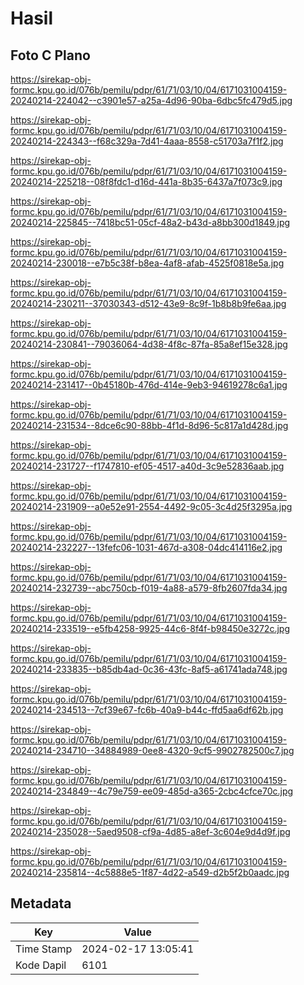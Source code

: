 # Hasil

## Foto C Plano

https://sirekap-obj-formc.kpu.go.id/076b/pemilu/pdpr/61/71/03/10/04/6171031004159-20240214-224042--c3901e57-a25a-4d96-90ba-6dbc5fc479d5.jpg

https://sirekap-obj-formc.kpu.go.id/076b/pemilu/pdpr/61/71/03/10/04/6171031004159-20240214-224343--f68c329a-7d41-4aaa-8558-c51703a7f1f2.jpg

https://sirekap-obj-formc.kpu.go.id/076b/pemilu/pdpr/61/71/03/10/04/6171031004159-20240214-225218--08f8fdc1-d16d-441a-8b35-6437a7f073c9.jpg

https://sirekap-obj-formc.kpu.go.id/076b/pemilu/pdpr/61/71/03/10/04/6171031004159-20240214-225845--7418bc51-05cf-48a2-b43d-a8bb300d1849.jpg

https://sirekap-obj-formc.kpu.go.id/076b/pemilu/pdpr/61/71/03/10/04/6171031004159-20240214-230018--e7b5c38f-b8ea-4af8-afab-4525f0818e5a.jpg

https://sirekap-obj-formc.kpu.go.id/076b/pemilu/pdpr/61/71/03/10/04/6171031004159-20240214-230211--37030343-d512-43e9-8c9f-1b8b8b9fe6aa.jpg

https://sirekap-obj-formc.kpu.go.id/076b/pemilu/pdpr/61/71/03/10/04/6171031004159-20240214-230841--79036064-4d38-4f8c-87fa-85a8ef15e328.jpg

https://sirekap-obj-formc.kpu.go.id/076b/pemilu/pdpr/61/71/03/10/04/6171031004159-20240214-231417--0b45180b-476d-414e-9eb3-94619278c6a1.jpg

https://sirekap-obj-formc.kpu.go.id/076b/pemilu/pdpr/61/71/03/10/04/6171031004159-20240214-231534--8dce6c90-88bb-4f1d-8d96-5c817a1d428d.jpg

https://sirekap-obj-formc.kpu.go.id/076b/pemilu/pdpr/61/71/03/10/04/6171031004159-20240214-231727--f1747810-ef05-4517-a40d-3c9e52836aab.jpg

https://sirekap-obj-formc.kpu.go.id/076b/pemilu/pdpr/61/71/03/10/04/6171031004159-20240214-231909--a0e52e91-2554-4492-9c05-3c4d25f3295a.jpg

https://sirekap-obj-formc.kpu.go.id/076b/pemilu/pdpr/61/71/03/10/04/6171031004159-20240214-232227--13fefc06-1031-467d-a308-04dc414116e2.jpg

https://sirekap-obj-formc.kpu.go.id/076b/pemilu/pdpr/61/71/03/10/04/6171031004159-20240214-232739--abc750cb-f019-4a88-a579-8fb2607fda34.jpg

https://sirekap-obj-formc.kpu.go.id/076b/pemilu/pdpr/61/71/03/10/04/6171031004159-20240214-233519--e5fb4258-9925-44c6-8f4f-b98450e3272c.jpg

https://sirekap-obj-formc.kpu.go.id/076b/pemilu/pdpr/61/71/03/10/04/6171031004159-20240214-233835--b85db4ad-0c36-43fc-8af5-a61741ada748.jpg

https://sirekap-obj-formc.kpu.go.id/076b/pemilu/pdpr/61/71/03/10/04/6171031004159-20240214-234513--7cf39e67-fc6b-40a9-b44c-ffd5aa6df62b.jpg

https://sirekap-obj-formc.kpu.go.id/076b/pemilu/pdpr/61/71/03/10/04/6171031004159-20240214-234710--34884989-0ee8-4320-9cf5-9902782500c7.jpg

https://sirekap-obj-formc.kpu.go.id/076b/pemilu/pdpr/61/71/03/10/04/6171031004159-20240214-234849--4c79e759-ee09-485d-a365-2cbc4cfce70c.jpg

https://sirekap-obj-formc.kpu.go.id/076b/pemilu/pdpr/61/71/03/10/04/6171031004159-20240214-235028--5aed9508-cf9a-4d85-a8ef-3c604e9d4d9f.jpg

https://sirekap-obj-formc.kpu.go.id/076b/pemilu/pdpr/61/71/03/10/04/6171031004159-20240214-235814--4c5888e5-1f87-4d22-a549-d2b5f2b0aadc.jpg


## Metadata

| Key        | Value               |
| ---------- | ------------------- |
| Time Stamp | 2024-02-17 13:05:41 |
| Kode Dapil | 6101                |



